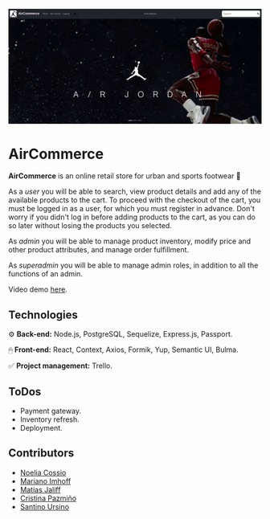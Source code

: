 ![AirCommerce](https://github.com/matiasjaliff/AirCommerce/blob/main/aircommerce-landing.png)

# AirCommerce

**AirCommerce** is an online retail store for urban and sports footwear 🏀

As a *user* you will be able to search, view product details and add any of the available products to the cart. To proceed with the checkout of the cart, you must be logged in as a user, for which you must register in advance. Don't worry if you didn't log in before adding products to the cart, as you can do so later without losing the products you selected.

As *admin* you will be able to manage product inventory, modify price and other product attributes, and manage order fulfillment.

As *superadmin* you will be able to manage admin roles, in addition to all the functions of an admin.

Video demo [here](#).

## Technologies

⚙️ **Back-end:** Node.js, PostgreSQL, Sequelize, Express.js, Passport.

🖱 **Front-end:** React, Context, Axios, Formik, Yup, Semantic UI, Bulma.

✅ **Project management:** Trello.

## ToDos
- Payment gateway.
- Inventory refresh.
- Deployment.

## Contributors

- [Noelia Cossio](https://github.com/noeliacossio)
- [Mariano Imhoff](https://github.com/MarianoImhoff)
- [Matias Jaliff](https://github.com/matiasjaliff)
- [Cristina Pazmiño](https://github.com/cristinapazmino59)
- [Santino Ursino](https://github.com/Santinou1)
